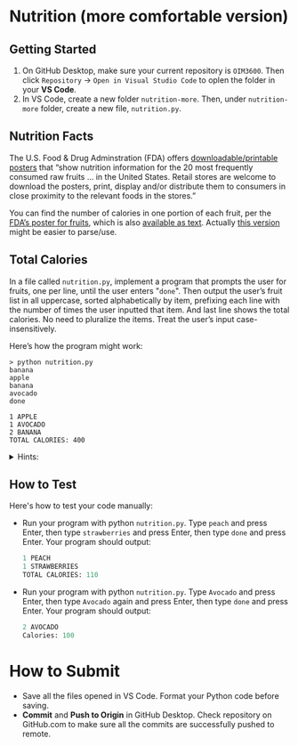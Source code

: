 # Nutrition (more comfortable version)

## Getting Started

1. On GitHub Desktop, make sure your current repository is `OIM3600`. Then click `Repository` -> `Open in Visual Studio Code` to oplen the folder in your **VS Code**.
2. In VS Code, create a new folder `nutrition-more`. Then, under `nutrition-more` folder, create a new file, `nutrition.py`.


## Nutrition Facts

The U.S. Food & Drug Adminstration (FDA) offers [downloadable/printable posters](https://www.fda.gov/food/food-labeling-nutrition/nutrition-information-raw-fruits-vegetables-and-fish) that “show nutrition information for the 20 most frequently consumed raw fruits … in the United States. Retail stores are welcome to download the posters, print, display and/or distribute them to consumers in close proximity to the relevant foods in the stores.” 

You can find the number of calories in one portion of each fruit, per the [FDA’s poster for fruits](https://cs50.harvard.edu/python/2022/psets/2/nutrition/Nutrition-Information-for-Raw-Fruits---small-PDF-Poster.pdf), which is also [available as text](https://www.fda.gov/food/food-labeling-nutrition/raw-fruits-poster-text-version-accessible-version). Actually [this version](../code/data/nutrition_list.txt) might be easier to parse/use. 


## Total Calories

In a file called `nutrition.py`, implement a program that prompts the user for fruits, one per line, until the user enters "`done`". Then output the user’s fruit list in all uppercase, sorted alphabetically by item, prefixing each line with the number of times the user inputted that item. And last line shows the total calories. No need to pluralize the items. Treat the user’s input case-insensitively.

Here’s how the program might work:

```shell
> python nutrition.py
banana
apple
banana
avocado
done

1 APPLE
1 AVOCADO
2 BANANA
TOTAL CALORIES: 400
```

<details>
<summary>Hints:</summary>

1. Rather than use a conditional with 20 Boolean expressions, one for each fruit, better to use a `dict` to associate a fruit with its calories!
2. If `k` is a str and `d` is a dict, you can check whether `k` is a key in `d` with code like:
    ```py
    if k in d:
        ...
    ```
3. Take care to output the fruit’s calories, not calories from fat!

  
</details>

## How to Test

Here's how to test your code manually:

- Run your program with python `nutrition.py`. Type `peach` and press Enter, then type `strawberries` and press Enter, then type `done` and press Enter. Your program should output:
    ```py
    1 PEACH
    1 STRAWBERRIES
    TOTAL CALORIES: 110  
    ```
- Run your program with python `nutrition.py`. Type `Avocado` and press Enter, then type `Avocado` again and press Enter, then type `done` and press Enter. Your program should output:
    ```py
    2 AVOCADO
    Calories: 100   
    ```

# How to Submit

- Save all the files opened in VS Code. Format your Python code before saving.
- **Commit** and **Push to Origin** in GitHub Desktop. Check repository on GitHub.com to make sure all the commits are successfully pushed to remote.